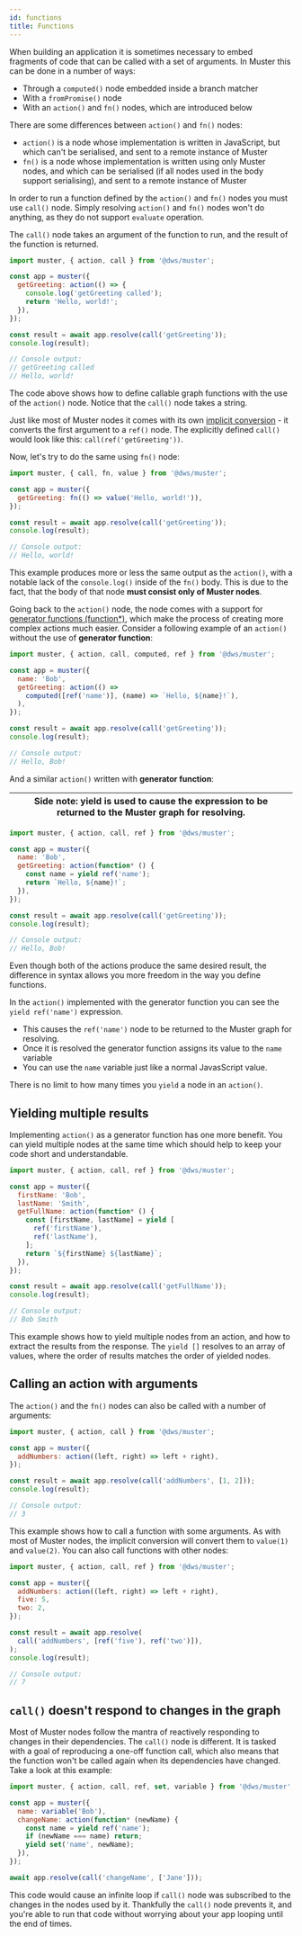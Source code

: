 ```yaml
---
id: functions
title: Functions
---
```

When building an application it is sometimes necessary to embed fragments of code that can be called with a set of arguments. In Muster this can be done in a number of ways:
  - Through a `computed()` node embedded inside a branch matcher
  - With a `fromPromise()` node
  - With an `action()` and `fn()` nodes, which are introduced below

There are some differences between `action()` and `fn()` nodes:
  - `action()` is a node whose implementation is written in JavaScript, but which can't be serialised, and sent to a remote instance of Muster
  - `fn()` is a node whose implementation is written using only Muster nodes, and which can be serialised (if all nodes used in the body support serialising), and sent to a remote instance of Muster


In order to run a function defined by the `action()` and `fn()` nodes you must use `call()` node. Simply resolving `action()` and `fn()` nodes won't do anything, as they do not support `evaluate` operation.

The `call()` node takes an argument of the function to run, and the result of the function is returned.

```javascript
import muster, { action, call } from '@dws/muster';

const app = muster({
  getGreeting: action(() => {
    console.log('getGreeting called');
    return 'Hello, world!';
  }),
});

const result = await app.resolve(call('getGreeting'));
console.log(result);

// Console output:
// getGreeting called
// Hello, world!
```
The code above shows how to define callable graph functions with the use of the `action()` node. Notice that the `call()` node takes a string.

Just like most of Muster nodes it comes with its own [implicit conversion](/muster/docs/understanding-muster/03-explicit-definition) - it converts the first argument to a `ref()` node. The explicitly defined `call()` would look like this: `call(ref('getGreeting'))`.

Now, let's try to do the same using `fn()` node:
```javascript
import muster, { call, fn, value } from '@dws/muster';

const app = muster({
  getGreeting: fn(() => value('Hello, world!')),
});

const result = await app.resolve(call('getGreeting'));
console.log(result);

// Console output:
// Hello, world!
```
This example produces more or less the same output as the `action()`, with a notable lack of the `console.log()` inside of the `fn()` body. This is due to the fact, that the body of that node **must consist only of Muster nodes**.

Going back to the `action()` node, the node comes with a support for [generator functions (function*)](https://developer.mozilla.org/en-US/docs/Web/JavaScript/Reference/Statements/function*), which make the process of creating more complex actions much easier. Consider a following example of an `action()` without the use of **generator function**:
```javascript
import muster, { action, call, computed, ref } from '@dws/muster';

const app = muster({
  name: 'Bob',
  getGreeting: action(() =>
    computed([ref('name')], (name) => `Hello, ${name}!`),
  ),
});

const result = await app.resolve(call('getGreeting'));
console.log(result);

// Console output:
// Hello, Bob!
```
And a similar `action()` written with **generator function**:


|Side note: yield is used to cause the expression to be returned to the Muster graph for resolving. |
| --- |


```javascript
import muster, { action, call, ref } from '@dws/muster';

const app = muster({
  name: 'Bob',
  getGreeting: action(function* () {
    const name = yield ref('name');
    return `Hello, ${name}!`;
  }),
});

const result = await app.resolve(call('getGreeting'));
console.log(result);

// Console output:
// Hello, Bob!
```
Even though both of the actions produce the same desired result, the difference in syntax allows you more freedom in the way you define functions.

In the `action()` implemented with the generator function you can see the `yield ref('name')` expression.
- This causes the `ref('name')` node to be returned to the Muster graph for resolving.
- Once it is resolved the generator function assigns its value to the `name` variable
- You can use the `name` variable just like a normal JavasScript value.

There is no limit to how many times you `yield` a node in an `action()`.
## Yielding multiple results

Implementing `action()` as a generator function has one more benefit. You can yield multiple nodes at the same time which should help to keep your code short and understandable.

```javascript
import muster, { action, call, ref } from '@dws/muster';

const app = muster({
  firstName: 'Bob',
  lastName: 'Smith',
  getFullName: action(function* () {
    const [firstName, lastName] = yield [
      ref('firstName'),
      ref('lastName'),
    ];
    return `${firstName} ${lastName}`;
  }),
});

const result = await app.resolve(call('getFullName'));
console.log(result);

// Console output:
// Bob Smith
```
This example shows how to yield multiple nodes from an action, and how to extract the results from the response. The `yield []` resolves to an array of values, where the order of results matches the order of yielded nodes.

## Calling an action with arguments

The `action()` and the `fn()` nodes can also be called with a number of arguments:
```javascript
import muster, { action, call } from '@dws/muster';

const app = muster({
  addNumbers: action((left, right) => left + right),
});

const result = await app.resolve(call('addNumbers', [1, 2]));
console.log(result);

// Console output:
// 3
```
This example shows how to call a function with some arguments. As with most of Muster nodes, the implicit conversion will convert them to `value(1)` and `value(2)`. You can also call functions with other nodes:
```javascript
import muster, { action, call, ref } from '@dws/muster';

const app = muster({
  addNumbers: action((left, right) => left + right),
  five: 5,
  two: 2,
});

const result = await app.resolve(
  call('addNumbers', [ref('five'), ref('two')]),
);
console.log(result);

// Console output:
// 7
```

## `call()` doesn't respond to changes in the graph

Most of Muster nodes follow the mantra of reactively responding to changes in their dependencies. The `call()` node is different. It is tasked with a goal of reproducing a one-off function call, which also means that the function won't be called again when its dependencies have changed. Take a look at this example:
```javascript
import muster, { action, call, ref, set, variable } from '@dws/muster';

const app = muster({
  name: variable('Bob'),
  changeName: action(function* (newName) {
    const name = yield ref('name');
    if (newName === name) return;
    yield set('name', newName);
  }),
});

await app.resolve(call('changeName', ['Jane']));
```
This code would cause an infinite loop if `call()` node was subscribed to the changes in the nodes used by it. Thankfully the `call()` node prevents it, and you're able to run that code without worrying about your app looping until the end of times.
